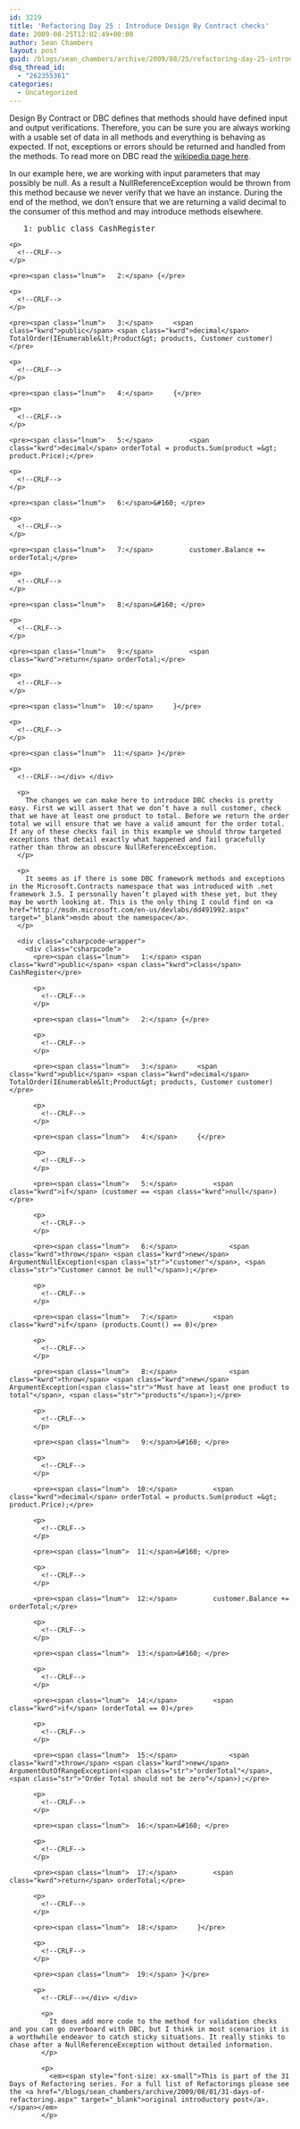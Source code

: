 ```yaml
---
id: 3219
title: 'Refactoring Day 25 : Introduce Design By Contract checks'
date: 2009-08-25T12:02:49+00:00
author: Sean Chambers
layout: post
guid: /blogs/sean_chambers/archive/2009/08/25/refactoring-day-25-introduce-design-by-contract-checks.aspx
dsq_thread_id:
  - "262355361"
categories:
  - Uncategorized
---
```

Design By Contract or DBC defines that methods should have defined input and output verifications. Therefore, you can be sure you are always working with a usable set of data in all methods and everything is behaving as expected. If not, exceptions or errors should be returned and handled from the methods. To read more on DBC read the <a href="http://en.wikipedia.org/wiki/Design_by_contract" target="_blank">wikipedia page here</a>.

In our example here, we are working with input parameters that may possibly be null. As a result a NullReferenceException would be thrown from this method because we never verify that we have an instance. During the end of the method, we don’t ensure that we are returning a valid decimal to the consumer of this method and may introduce methods elsewhere.

<div class="csharpcode-wrapper">
  <div class="csharpcode">
    <pre><span class="lnum">   1:</span> <span class="kwrd">public</span> <span class="kwrd">class</span> CashRegister</pre>
    
    <p>
      <!--CRLF-->
    </p>
    
    <pre><span class="lnum">   2:</span> {</pre>
    
    <p>
      <!--CRLF-->
    </p>
    
    <pre><span class="lnum">   3:</span>     <span class="kwrd">public</span> <span class="kwrd">decimal</span> TotalOrder(IEnumerable&lt;Product&gt; products, Customer customer)</pre>
    
    <p>
      <!--CRLF-->
    </p>
    
    <pre><span class="lnum">   4:</span>     {</pre>
    
    <p>
      <!--CRLF-->
    </p>
    
    <pre><span class="lnum">   5:</span>         <span class="kwrd">decimal</span> orderTotal = products.Sum(product =&gt; product.Price);</pre>
    
    <p>
      <!--CRLF-->
    </p>
    
    <pre><span class="lnum">   6:</span>&#160; </pre>
    
    <p>
      <!--CRLF-->
    </p>
    
    <pre><span class="lnum">   7:</span>         customer.Balance += orderTotal;</pre>
    
    <p>
      <!--CRLF-->
    </p>
    
    <pre><span class="lnum">   8:</span>&#160; </pre>
    
    <p>
      <!--CRLF-->
    </p>
    
    <pre><span class="lnum">   9:</span>         <span class="kwrd">return</span> orderTotal;</pre>
    
    <p>
      <!--CRLF-->
    </p>
    
    <pre><span class="lnum">  10:</span>     }</pre>
    
    <p>
      <!--CRLF-->
    </p>
    
    <pre><span class="lnum">  11:</span> }</pre>
    
    <p>
      <!--CRLF--></div> </div> 
      
      <p>
        The changes we can make here to introduce DBC checks is pretty easy. First we will assert that we don’t have a null customer, check that we have at least one product to total. Before we return the order total we will ensure that we have a valid amount for the order total. If any of these checks fail in this example we should throw targeted exceptions that detail exactly what happened and fail gracefully rather than throw an obscure NullReferenceException.
      </p>
      
      <p>
        It seems as if there is some DBC framework methods and exceptions in the Microsoft.Contracts namespace that was introduced with .net framework 3.5. I personally haven’t played with these yet, but they may be worth looking at. This is the only thing I could find on <a href="http://msdn.microsoft.com/en-us/devlabs/dd491992.aspx" target="_blank">msdn about the namespace</a>.
      </p>
      
      <div class="csharpcode-wrapper">
        <div class="csharpcode">
          <pre><span class="lnum">   1:</span> <span class="kwrd">public</span> <span class="kwrd">class</span> CashRegister</pre>
          
          <p>
            <!--CRLF-->
          </p>
          
          <pre><span class="lnum">   2:</span> {</pre>
          
          <p>
            <!--CRLF-->
          </p>
          
          <pre><span class="lnum">   3:</span>     <span class="kwrd">public</span> <span class="kwrd">decimal</span> TotalOrder(IEnumerable&lt;Product&gt; products, Customer customer)</pre>
          
          <p>
            <!--CRLF-->
          </p>
          
          <pre><span class="lnum">   4:</span>     {</pre>
          
          <p>
            <!--CRLF-->
          </p>
          
          <pre><span class="lnum">   5:</span>         <span class="kwrd">if</span> (customer == <span class="kwrd">null</span>)</pre>
          
          <p>
            <!--CRLF-->
          </p>
          
          <pre><span class="lnum">   6:</span>             <span class="kwrd">throw</span> <span class="kwrd">new</span> ArgumentNullException(<span class="str">"customer"</span>, <span class="str">"Customer cannot be null"</span>);</pre>
          
          <p>
            <!--CRLF-->
          </p>
          
          <pre><span class="lnum">   7:</span>         <span class="kwrd">if</span> (products.Count() == 0)</pre>
          
          <p>
            <!--CRLF-->
          </p>
          
          <pre><span class="lnum">   8:</span>             <span class="kwrd">throw</span> <span class="kwrd">new</span> ArgumentException(<span class="str">"Must have at least one product to total"</span>, <span class="str">"products"</span>);</pre>
          
          <p>
            <!--CRLF-->
          </p>
          
          <pre><span class="lnum">   9:</span>&#160; </pre>
          
          <p>
            <!--CRLF-->
          </p>
          
          <pre><span class="lnum">  10:</span>         <span class="kwrd">decimal</span> orderTotal = products.Sum(product =&gt; product.Price);</pre>
          
          <p>
            <!--CRLF-->
          </p>
          
          <pre><span class="lnum">  11:</span>&#160; </pre>
          
          <p>
            <!--CRLF-->
          </p>
          
          <pre><span class="lnum">  12:</span>         customer.Balance += orderTotal;</pre>
          
          <p>
            <!--CRLF-->
          </p>
          
          <pre><span class="lnum">  13:</span>&#160; </pre>
          
          <p>
            <!--CRLF-->
          </p>
          
          <pre><span class="lnum">  14:</span>         <span class="kwrd">if</span> (orderTotal == 0)</pre>
          
          <p>
            <!--CRLF-->
          </p>
          
          <pre><span class="lnum">  15:</span>             <span class="kwrd">throw</span> <span class="kwrd">new</span> ArgumentOutOfRangeException(<span class="str">"orderTotal"</span>, <span class="str">"Order Total should not be zero"</span>);</pre>
          
          <p>
            <!--CRLF-->
          </p>
          
          <pre><span class="lnum">  16:</span>&#160; </pre>
          
          <p>
            <!--CRLF-->
          </p>
          
          <pre><span class="lnum">  17:</span>         <span class="kwrd">return</span> orderTotal;</pre>
          
          <p>
            <!--CRLF-->
          </p>
          
          <pre><span class="lnum">  18:</span>     }</pre>
          
          <p>
            <!--CRLF-->
          </p>
          
          <pre><span class="lnum">  19:</span> }</pre>
          
          <p>
            <!--CRLF--></div> </div> 
            
            <p>
              It does add more code to the method for validation checks and you can go overboard with DBC, but I think in most scenarios it is a worthwhile endeavor to catch sticky situations. It really stinks to chase after a NullReferenceException without detailed information.
            </p>
            
            <p>
              <em><span style="font-size: xx-small">This is part of the 31 Days of Refactoring series. For a full list of Refactorings please see the <a href="/blogs/sean_chambers/archive/2009/08/01/31-days-of-refactoring.aspx" target="_blank">original introductory post</a>.</span></em>
            </p>